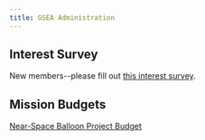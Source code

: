 ```yaml
---
title: GSEA Administration
---
```


## Interest Survey
New members--please fill out [this interest survey](https://docs.google.com/forms/d/1hbgW_l3n2HQUzWB5rlXyv5gJFXY0-ZD7rmXqbbgr6tU/viewform).

## Mission Budgets

[Near-Space Balloon Project Budget](/assets/balloon-budget.pdf)
